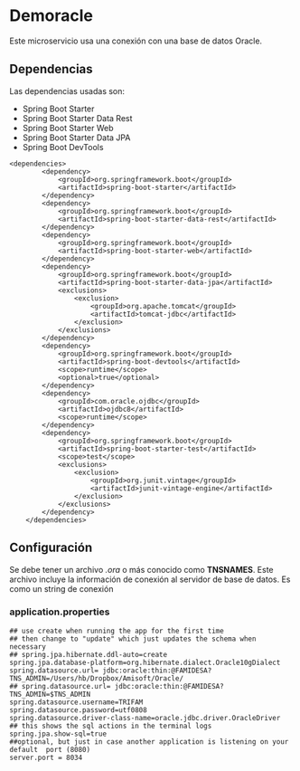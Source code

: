 # Demoracle

Este microservicio usa una conexión con una base de datos Oracle.

## Dependencias

Las dependencias usadas son:

- Spring Boot Starter
- Spring Boot Starter Data Rest
- Spring Boot Starter Web
- Spring Boot Starter Data JPA
- Spring Boot DevTools

```
<dependencies>
        <dependency>
            <groupId>org.springframework.boot</groupId>
            <artifactId>spring-boot-starter</artifactId>
        </dependency>
        <dependency>
            <groupId>org.springframework.boot</groupId>
            <artifactId>spring-boot-starter-data-rest</artifactId>
        </dependency>
        <dependency>
            <groupId>org.springframework.boot</groupId>
            <artifactId>spring-boot-starter-web</artifactId>
        </dependency>
        <dependency>
            <groupId>org.springframework.boot</groupId>
            <artifactId>spring-boot-starter-data-jpa</artifactId>
            <exclusions>
                <exclusion>
                    <groupId>org.apache.tomcat</groupId>
                    <artifactId>tomcat-jdbc</artifactId>
                </exclusion>
            </exclusions>
        </dependency>
        <dependency>
            <groupId>org.springframework.boot</groupId>
            <artifactId>spring-boot-devtools</artifactId>
            <scope>runtime</scope>
            <optional>true</optional>
        </dependency>
        <dependency>
            <groupId>com.oracle.ojdbc</groupId>
            <artifactId>ojdbc8</artifactId>
            <scope>runtime</scope>
        </dependency>
        <dependency>
            <groupId>org.springframework.boot</groupId>
            <artifactId>spring-boot-starter-test</artifactId>
            <scope>test</scope>
            <exclusions>
                <exclusion>
                    <groupId>org.junit.vintage</groupId>
                    <artifactId>junit-vintage-engine</artifactId>
                </exclusion>
            </exclusions>
        </dependency>
    </dependencies>

```

## Configuración
Se debe tener un archivo *.ora* o más conocido como **TNSNAMES**. Este archivo incluye la información de conexión al servidor de base de datos. Es como un string de conexión

### application.properties
```
## use create when running the app for the first time
## then change to "update" which just updates the schema when necessary
## spring.jpa.hibernate.ddl-auto=create
spring.jpa.database-platform=org.hibernate.dialect.Oracle10gDialect
spring.datasource.url= jdbc:oracle:thin:@FAMIDESA?TNS_ADMIN=/Users/hb/Dropbox/Amisoft/Oracle/
## spring.datasource.url= jdbc:oracle:thin:@FAMIDESA?TNS_ADMIN=$TNS_ADMIN
spring.datasource.username=TRIFAM
spring.datasource.password=utf0808
spring.datasource.driver-class-name=oracle.jdbc.driver.OracleDriver
## this shows the sql actions in the terminal logs
spring.jpa.show-sql=true
##optional, but just in case another application is listening on your default  port (8080)
server.port = 8034
```